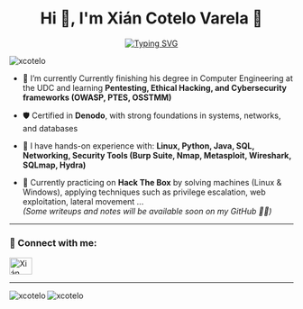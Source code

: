 <h1 align="center">Hi 👋, I'm Xián Cotelo Varela 🦊</h1>

<div align="center">
<a href="https://git.io/typing-svg">
  <img src="https://readme-typing-svg.demolab.com?font=Fira+Code&duration=3000&pause=200&color=00FFA3&vCenter=true&random=false&width=500&lines=Estudante+de+Enxe%C3%B1ar%C3%ADa+Inform%C3%A1tica+UDC;Computer+Engineering+Student+at+UDC;Pentesting+%26+Ethical+Hacking+Learner" alt="Typing SVG" />
</a>
</div>

<p align="left"> <img src="https://komarev.com/ghpvc/?username=xcotelo" alt="xcotelo" /> </p>

- 🌱 I’m currently Currently finishing his degree in Computer Engineering at the UDC and learning **Pentesting, Ethical Hacking, and Cybersecurity frameworks (OWASP, PTES, OSSTMM)**  

- 🛡️ Certified in **Denodo**, with strong foundations in systems, networks, and databases  

- 💬 I have hands-on experience with: **Linux, Python, Java, SQL, Networking, Security Tools (Burp Suite, Nmap, Metasploit, Wireshark, SQLmap, Hydra)**  

- 🧩 Currently practicing on **Hack The Box** by solving machines (Linux & Windows), applying techniques such as privilege escalation, web exploitation, lateral movement ...  
  *(Some writeups and notes will be available soon on my GitHub 👨‍💻)*  


---

<h3 align="left">🔗 Connect with me:</h3>
<p align="left">
<a href="https://www.linkedin.com/in/xián-cotelo-varela-240a50371" target="blank">
  <img align="center" src="https://cdn.jsdelivr.net/npm/simple-icons@3.0.1/icons/linkedin.svg" alt="Xián Cotelo Varela" height="30" width="40" />
</a>
</p>

---

<p><img align="left" src="https://github-readme-stats.vercel.app/api/top-langs/?username=xcotelo&layout=compact" alt="xcotelo" /></p>
<p><img align="center" src="https://github-readme-stats.vercel.app/api?username=xcotelo&show_icons=true" alt="xcotelo" /></p>
